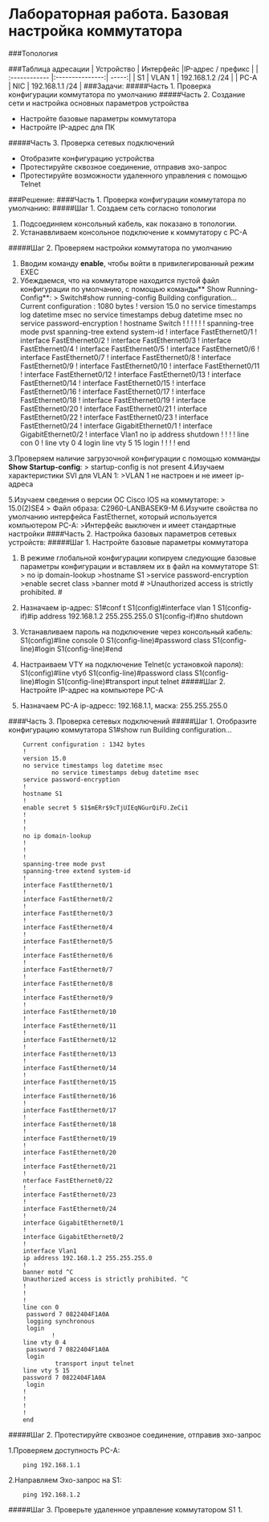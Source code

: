 # Лабораторная работа. Базовая настройка коммутатора 

###Топология


###Таблица адресации
| Устройство  | Интерфейс  |IP-адрес / префикс |
| :------------ |:---------------:| -----:|
| S1      | VLAN 1 | 192.168.1.2 /24 |
| PC-A      | NIC      | 192.168.1.1 /24 |
###Задачи:
#####Часть 1. Проверка конфигурации коммутатора по умолчанию
#####Часть 2. Создание сети и настройка основных параметров устройства
-	Настройте базовые параметры коммутатора
-	Настройте IP-адрес для ПК

#####Часть 3. Проверка сетевых подключений
-	Отобразите конфигурацию устройства
-	Протестируйте сквозное соединение, отправив эхо-запрос
-	Протестируйте возможности удаленного управления с помощью Telnet

###Решение:
####Часть 1. Проверка конфигурации коммутатора по умолчанию:
#####Шаг 1. Создаем сеть согласно топологии
1.	Подсоединяем консольный кабель, как показано в топологии. 
2.  Устанаввливаем консольное подключение  к коммутатору с PC-A

#####Шаг 2. Проверяем настройки коммутатора по умолчанию
1. Вводим команду **enable**, чтобы войти в привилегированный режим EXEC
2. Убеждаемся, что на коммутаторе находится пустой файл конфигурации по умолчанию, с помощью команды** Show Running-Config**:
		> Switch#show running-config 
		Building configuration...
		Current configuration : 1080 bytes
		!
		version 15.0
		no service timestamps log datetime msec
		no service timestamps debug datetime msec
		no service password-encryption
		!
		hostname Switch
		!
		!
		!
		!
		!
		!
		spanning-tree mode pvst
		spanning-tree extend system-id
		!
		interface FastEthernet0/1
		!
		interface FastEthernet0/2
		!
		interface FastEthernet0/3
		!
		interface FastEthernet0/4
		!
		interface FastEthernet0/5
		!
		interface FastEthernet0/6
		!
		interface FastEthernet0/7
		!
		interface FastEthernet0/8
		!
		interface FastEthernet0/9
		!
		interface FastEthernet0/10
		!
		interface FastEthernet0/11
		!
		interface FastEthernet0/12
		!
		interface FastEthernet0/13
		!
		interface FastEthernet0/14
		!
		interface FastEthernet0/15
		!
		interface FastEthernet0/16
		!
		interface FastEthernet0/17
		!
		interface FastEthernet0/18
		!
		interface FastEthernet0/19
		!
		interface FastEthernet0/20
		!
		interface FastEthernet0/21
		!
		interface FastEthernet0/22
		!
		interface FastEthernet0/23
		!
		interface FastEthernet0/24
		!
		interface GigabitEthernet0/1
		!
		interface GigabitEthernet0/2
		!
		interface Vlan1
 		no ip address
		 shutdown
		!
		!
		!
		!
		line con 0
		!
		line vty 0 4
		 login
		line vty 5 15
		 login
		!
		!
		!
		!
		end

3.Проверяем наличие загрузочной конфигурации с помощью комманды **Show Startup-config**:
	> startup-config is not present
4.Изучаем характеристики SVI для VLAN 1:
	>VLAN 1 не настроен и не имеет ip-адреса

5.Изучаем сведения о версии ОС Cisco IOS на коммутаторе:
	> 15.0(2)SE4
	> Файл образа: C2960-LANBASEK9-M
6.Изучите свойства по умолчанию интерфейса FastEthernet, который используется компьютером PC-A:
	>Интерфейс выключен и имеет стандартные настройки 
####Часть 2. Настройка базовых параметров сетевых устройств:
#####Шаг 1. Настройте базовые параметры коммутатора

1.	В режиме глобальной конфигурации копируем следующие базовые параметры конфигурации и вставляем их в файл на коммутаторе S1:
			> no ip domain-lookup
			>hostname S1
			>service password-encryption
			>enable secret class
			>banner motd #
			>Unauthorized access is strictly prohibited. #

2. Назначаем ip-адрес:
		S1#conf t 
		S1(config)#interface vlan 1
		S1(config-if)#ip address 192.168.1.2 255.255.255.0
		S1(config-if)#no shutdown
3. Устанавливаем пароль на подключение через консольный кабель:
		S1(config)#line console 0
		S1(config-line)#password class
		S1(config-line)#login
		S1(config-line)#end
4. Настраиваем VTY на подключение Telnet(с установкой пароля):
		S1(config)#line vtyб
		S1(config-line)#password class
		S1(config-line)#login
		S1(config-line)#transport input telnet
#####Шаг 2. Настройте IP-адрес на компьютере PC-A
1. Назначаем PC-A ip-адресс: 192.168.1.1, маска: 255.255.255.0

####Часть 3. Проверка сетевых подключений
#####Шаг 1. Отобразите конфигурацию коммутатора
		S1#show run
		Building configuration...
		
		Current configuration : 1342 bytes
		!
		version 15.0
		no service timestamps log datetime msec
				no service timestamps debug datetime msec
		service password-encryption
		!
		hostname S1
		!
		enable secret 5 $1$mERr$9cTjUIEqNGurQiFU.ZeCi1
		!
		!
		!
		no ip domain-lookup
		!
		!
		!
		spanning-tree mode pvst
		spanning-tree extend system-id
		!
		interface FastEthernet0/1
		!
		interface FastEthernet0/2
		!
		interface FastEthernet0/3
		!
		interface FastEthernet0/4
		!
		interface FastEthernet0/5
		!
		interface FastEthernet0/6
		!
		interface FastEthernet0/7
		!
		interface FastEthernet0/8
		!
		interface FastEthernet0/9
		!
		interface FastEthernet0/10
		!
		interface FastEthernet0/11
		!
		interface FastEthernet0/12
		!
		interface FastEthernet0/13
		!
		interface FastEthernet0/14
		!
		interface FastEthernet0/15
		!
		interface FastEthernet0/16
		!
		interface FastEthernet0/17
		!
		interface FastEthernet0/18
		!
		interface FastEthernet0/19
		!
		interface FastEthernet0/20
		!
		interface FastEthernet0/21
		!
		nterface FastEthernet0/22
		!
		interface FastEthernet0/23
		!
		interface FastEthernet0/24
		!
		interface GigabitEthernet0/1
		!
		interface GigabitEthernet0/2
		!
		interface Vlan1
 		ip address 192.168.1.2 255.255.255.0
		!
		banner motd ^C
		Unauthorized access is strictly prohibited. ^C
		!
		!
		!
		line con 0
		 password 7 0822404F1A0A
		 logging synchronous
		 login
				!
		line vty 0 4
		 password 7 0822404F1A0A
		 login
				 transport input telnet
		line vty 5 15
 		password 7 0822404F1A0A
		 login
		!
		!
		!
		!
		end
#####Шаг 2. Протестируйте сквозное соединение, отправив эхо-запрос

1.Проверяем доступность PC-A:

		ping 192.168.1.1

2.Направляем Эхо-запрос на S1:

		ping 192.168.1.2

#####Шаг 3. Проверьте удаленное управление коммутатором S1
1. 




